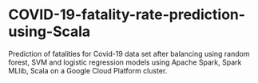 # COVID-19-fatality-rate-prediction-using-Scala
Prediction of fatalities for Covid-19 data set after balancing using random forest, SVM and logistic regression models using Apache Spark, Spark MLlib, Scala on a Google Cloud Platform cluster.
